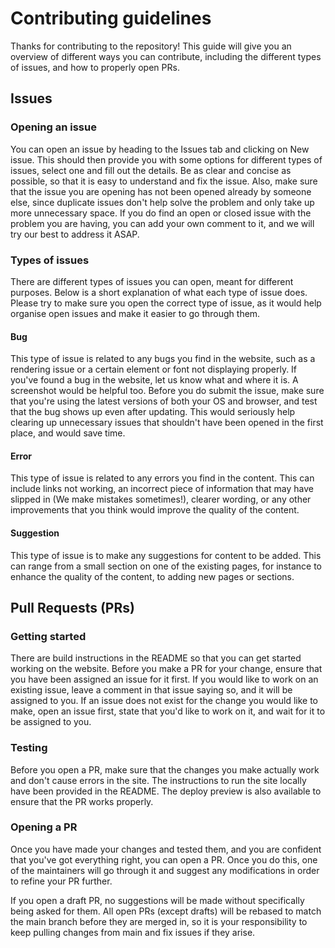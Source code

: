 # Contributing guidelines

Thanks for contributing to the repository! This guide will give you an overview of different ways you can contribute, including the different types of issues, and how to properly open PRs.

## Issues

### Opening an issue

You can open an issue by heading to the Issues tab and clicking on New issue. This should then provide you with some options for different types of issues, select one and fill out the details. Be as clear and concise as possible, so that it is easy to understand and fix the issue. Also, make sure that the issue you are opening has not been opened already by someone else, since duplicate issues don't help solve the problem and only take up more unnecessary space. If you do find an open or closed issue with the problem you are having, you can add your own comment to it, and we will try our best to address it ASAP.

### Types of issues

There are different types of issues you can open, meant for different purposes. Below is a short explanation of what each type of issue does. Please try to make sure you open the correct type of issue, as it would help organise open issues and make it easier to go through them.

#### Bug

This type of issue is related to any bugs you find in the website, such as a rendering issue or a certain element or font not displaying properly. If you've found a bug in the website, let us know what and where it is. A screenshot would be helpful too. Before you do submit the issue, make sure that you're using the latest versions of both your OS and browser, and test that the bug shows up even after updating. This would seriously help clearing up unnecessary issues that shouldn't have been opened in the first place, and would save time.

#### Error

This type of issue is related to any errors you find in the content. This can include links not working, an incorrect piece of information that may have slipped in (We make mistakes sometimes!), clearer wording, or any other improvements that you think would improve the quality of the content.

#### Suggestion

This type of issue is to make any suggestions for content to be added. This can range from a small section on one of the existing pages, for instance to enhance the quality of the content, to adding new pages or sections.

## Pull Requests (PRs)

### Getting started

There are build instructions in the README so that you can get started working on the website. Before you make a PR for your change, ensure that you have been assigned an issue for it first. If you would like to work on an existing issue, leave a comment in that issue saying so, and it will be assigned to you. If an issue does not exist for the change you would like to make, open an issue first, state that you'd like to work on it, and wait for it to be assigned to you.

### Testing

Before you open a PR, make sure that the changes you make actually work and don't cause errors in the site. The instructions to run the site locally have been provided in the README. The deploy preview is also available to ensure that the PR works properly.

### Opening a PR

Once you have made your changes and tested them, and you are confident that you've got everything right, you can open a PR. Once you do this, one of the maintainers will go through it and suggest any modifications in order to refine your PR further.

If you open a draft PR, no suggestions will be made without specifically being asked for them. All open PRs (except drafts) will be rebased to match the main branch before they are merged in, so it is your responsibility to keep pulling changes from main and fix issues if they arise.
